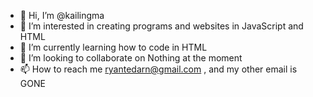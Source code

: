 - 👋 Hi, I’m @kailingma
- 👀 I’m interested in creating programs and websites in JavaScript and HTML
- 🌱 I’m currently learning how to code in HTML
- 💞️ I’m looking to collaborate on Nothing at the moment
- 📫 How to reach me ryantedarn@gmail.com , and my other email is GONE
<!---
kailingma/kailingma is a ✨ special ✨ repository because its `README.md` (this file) appears on your GitHub profile.
You can click the Preview link to take a look at your changes.
--->
